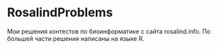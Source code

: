 # RosalindProblems

Мои решения контестов по биоинформатике с сайта rosalind.info.
По большей части решения написаны на языке R.
